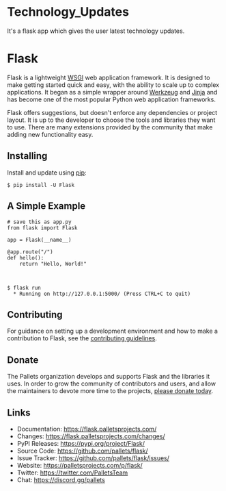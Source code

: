 # Technology_Updates

<p>It's a flask app which gives the user latest technology updates.</p>

Flask
=====

Flask is a lightweight <a href='https://wsgi.readthedocs.io/en/latest/'>WSGI</a> web application framework. It is designed
to make getting started quick and easy, with the ability to scale up to
complex applications. It began as a simple wrapper around <a href='https://werkzeug.palletsprojects.com'>Werkzeug</a>
and <a href='https://jinja.palletsprojects.com'>Jinja</a> and has become one of the most popular Python web
application frameworks.

Flask offers suggestions, but doesn't enforce any dependencies or
project layout. It is up to the developer to choose the tools and
libraries they want to use. There are many extensions provided by the
community that make adding new functionality easy.


Installing
----------

Install and update using <a href='https://pip.pypa.io/en/stable/quickstart/'>pip</a>:



    $ pip install -U Flask




A Simple Example
----------------



    # save this as app.py
    from flask import Flask

    app = Flask(__name__)

    @app.route("/")
    def hello():
        return "Hello, World!"



    $ flask run
      * Running on http://127.0.0.1:5000/ (Press CTRL+C to quit)


Contributing
------------

For guidance on setting up a development environment and how to make a
contribution to Flask, see the <a href='https://github.com/pallets/flask/blob/master/CONTRIBUTING.rst'>contributing guidelines</a>.




Donate
------

The Pallets organization develops and supports Flask and the libraries
it uses. In order to grow the community of contributors and users, and
allow the maintainers to devote more time to the projects, <a href='https://palletsprojects.com/donate'>please
donate today</a>.




Links
-----

-   Documentation: https://flask.palletsprojects.com/
-   Changes: https://flask.palletsprojects.com/changes/
-   PyPI Releases: https://pypi.org/project/Flask/
-   Source Code: https://github.com/pallets/flask/
-   Issue Tracker: https://github.com/pallets/flask/issues/
-   Website: https://palletsprojects.com/p/flask/
-   Twitter: https://twitter.com/PalletsTeam
-   Chat: https://discord.gg/pallets

